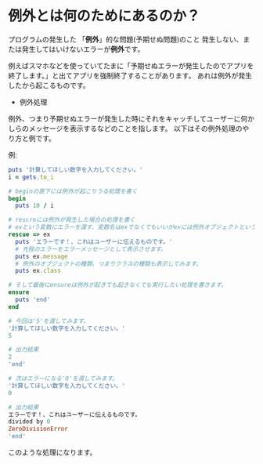 <!-- 例外処理を使うことができる
1. 例外
例外について

例外とは何か
何のためにあるのか
をプログラミング初心者にわかるように説明してください。 -->

# 例外とは何のためにあるのか？
プログラムの発生した 「**例外**」的な問題(予期せぬ問題)のこと
発生しない、または発生してはいけないエラーが**例外**です。

例えばスマホなどを使っていてたまに「予期せぬエラーが発生したのでアプリを終了します。」と出てアプリを強制終了することがあります。
あれは例外が発生したから起こるものです。

- 例外処理

例外、つまり予期せぬエラーが発生した時にそれをキャッチしてユーザーに何かしらのメッセージを表示するなどのことを指します。
以下はその例外処理のやり方と例です。

例:
```ruby
puts '計算してほしい数字を入力してください。'
i = gets.to_i

# beginの直下には例外が起こりうる処理を書く
begin
  puts 10 / i

# rescreには例外が発生した場合の処理を書く
# exという変数にエラーを渡す、変数名はexでなくてもいいがexには例外オブジェクトというものが入っているのでエラーに関する情報が取得できます。
rescue => ex
  puts 'エラーです！、これはユーザーに伝えるものです。'
  # 先程のエラーをエラーメッセージとして表示させます。
  puts ex.message
  # 例外のオブジェクトの種類、つまりクラスの種類も表示してみます。
  puts ex.class

# そして最後にensureは例外が起きても起きなくても実行したい処理を書きます。
ensure
  puts 'end'
end
```

```ruby
# 今回は'5'を渡してみます。
'計算してほしい数字を入力してください。'
5

# 出力結果
2
'end'
```

```ruby
# 次はエラーになる'0'を渡してみます。
'計算してほしい数字を入力してください。'
0

# 出力結果
エラーです！、これはユーザーに伝えるものです。
divided by 0
ZeroDivisionError
'end'
```


このような処理になります。
